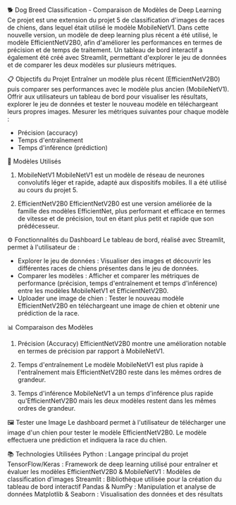 🐕 Dog Breed Classification - Comparaison de Modèles de Deep Learning
Ce projet est une extension du projet 5 de classification d'images de races de chiens, dans lequel était utilisé le modèle MobileNetV1. Dans cette nouvelle version, un modèle de deep learning plus récent a été utilisé, le modèle EfficientNetV2B0, afin d'améliorer les performances en termes de précision et de temps de traitement. Un tableau de bord interactif a également été créé avec Streamlit, permettant d'explorer le jeu de données et de comparer les deux modèles sur plusieurs métriques.

📋 Objectifs du Projet
Entraîner un modèle plus récent (EfficientNetV2B0) puis comparer ses performances avec le modèle plus ancien (MobileNetV1).
Offrir aux utilisateurs un tableau de bord pour visualiser les résultats, explorer le jeu de données et tester le nouveau modèle en téléchargeant leurs propres images.
Mesurer les métriques suivantes pour chaque modèle :
- Précision (accuracy)
- Temps d'entraînement
- Temps d'inférence (prédiction)

🚀 Modèles Utilisés
1. MobileNetV1
MobileNetV1 est un modèle de réseau de neurones convolutifs léger et rapide, adapté aux dispositifs mobiles. Il a été utilisé au cours du projet 5.

2. EfficientNetV2B0
EfficientNetV2B0 est une version améliorée de la famille des modèles EfficientNet, plus performant et efficace en termes de vitesse et de précision, tout en étant plus petit et rapide que son prédécesseur.

⚙️ Fonctionnalités du Dashboard
Le tableau de bord, réalisé avec Streamlit, permet à l'utilisateur de :
- Explorer le jeu de données : Visualiser des images et découvrir les différentes races de chiens présentes dans le jeu de données.
- Comparer les modèles : Afficher et comparer les métriques de performance (précision, temps d'entraînement et temps d'inférence) entre les modèles MobileNetV1 et EfficientNetV2B0.
- Uploader une image de chien : Tester le nouveau modèle EfficientNetV2B0 en téléchargeant une image de chien et obtenir une prédiction de la race.

📊 Comparaison des Modèles
1. Précision (Accuracy)
EfficientNetV2B0 montre une amélioration notable en termes de précision par rapport à MobileNetV1.

2. Temps d'entraînement
Le modèle MobileNetV1 est plus rapide à l'entraînement mais EfficientNetV2B0 reste dans les mêmes ordres de grandeur.

4. Temps d'inférence
MobileNetV1 a un temps d'inférence plus rapide qu'EfficientNetV2B0 mais les deux modèles restent dans les mêmes ordres de grandeur.

🖼️ Tester une Image
Le dashboard permet à l'utilisateur de télécharger une image d'un chien pour tester le modèle EfficientNetV2B0. Le modèle effectuera une prédiction et indiquera la race du chien.

📚 Technologies Utilisées
Python : Langage principal du projet
TensorFlow/Keras : Framework de deep learning utilisé pour entraîner et évaluer les modèles
EfficientNetV2B0 & MobileNetV1 : Modèles de classification d'images
Streamlit : Bibliothèque utilisée pour la création du tableau de bord interactif
Pandas & NumPy : Manipulation et analyse de données
Matplotlib & Seaborn : Visualisation des données et des résultats
